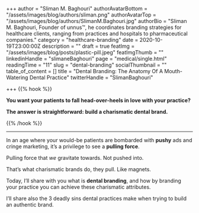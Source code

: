 +++
author = "Sliman M. Baghouri"
authorAvatarBottom = "/assets/images/blog/authors/sliman.png"
authorAvatarTop = "/assets/images/blog/authors/SlimanM.Baghouri.jpg"
authorBio = "Sliman M. Baghouri, Founder of unnus™, he coordinates branding strategies for healthcare clients, ranging from practices and hospitals to pharmaceutical companies."
category = "healthcare-branding"
date = 2020-10-19T23:00:00Z
description = ""
draft = true
featImg = "/assets/images/blog/posts/plastic-pill.jpeg"
featImgThumb = ""
linkedinHandle = "slimaneBaghouri"
page = "medical/single.html"
readingTime = "11"
slug = "dental-branding"
socialThumbnail = ""
table_of_content = []
title = "Dental Branding: The Anatomy Of A Mouth-Watering Dental Practice"
twitterHandle = "SlimanBaghouri"

+++
{{% hook %}} 

**You want your patients to fall head-over-heels in love with your practice?**

**The answer is straightforward: build a charismatic dental brand.**

 {{% /hook %}}

***

In an age where your would-be patients are bombarded with **pushy** ads and cringe marketing, it’s a privilege to see a **pulling force**.

Pulling force that _we_ gravitate towards. Not pushed into.

That’s what charismatic brands do, they pull. Like magnets.

Today, I’ll share with you what is **dental branding**, and how by branding your practice you can achieve these charismatic attributes.

I’ll share also the 3 deadly sins dental practices make when trying to build an authentic brand.